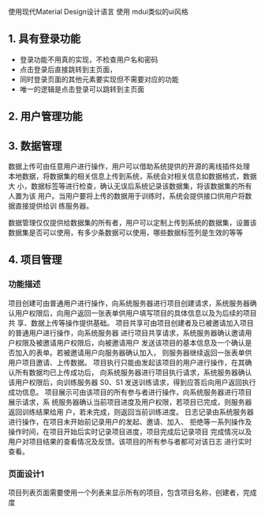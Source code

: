 
使用现代Material Design设计语言
使用 mdui类似的ui风格
## 1. 具有登录功能


- 登录功能不用真的实现，不检查用户名和密码
- 点击登录后直接跳转到主页面，
- 同时登录页面的其他元素要实现但不需要对应的功能
- 唯一的逻辑是点击登录可以跳转到主页面

## 2. 用户管理功能


## 3. 数据管理

数据上传可由任意用户进行操作，用户可以借助系统提供的开源的离线插件处理
本地数据，将数据集的相关信息上传到系统，系统会对相关信息如数据格式，数据大
小，数据标签等进行检查，确认无误后系统记录该数据集，将该数据集的所有人置为该
用户。当用户要将上传的数据用于训练时，系统会提供接口供用户将数据直接提供给训
练服务器。

数据管理仅仅提供给数据集的所有者，用户可以定制上传到系统的数据集，设置该
数据集是否可以使用，有多少条数据可以使用，哪些数据标签列是生效的等等

## 4. 项目管理

### 功能描述

项目创建可由普通用户进行操作，向系统服务器进行项目创建请求，系统服务器确
认用户权限后，向用户返回一张表单供用户填写项目的具体信息以及为后续的项目共
享、数据上传等操作提供基础。
项目共享可由项目创建者及已被邀请加入项目的普通用户进行操作，向系统服务器
进行项目共享请求，系统服务器确认邀请用户权限及被邀请用户权限后，向被邀请用户
发送该项目的基本信息及一个确认是否加入的表单。若被邀请用户向服务器确认加入，
则服务器继续返回一张表单供用户项目邀请、上传数据。
项目执行只能由发起该项目的用户进行操作，在其确认所有数据均已上传成功后，
向系统服务器进行项目执行请求，系统服务器确认该用户权限后，向训练服务器 S0、S1
发送训练请求，得到应答后向用户返回执行成功信息。
项目展示可由该项目的所有参与者进行操作，向系统服务器进行项目展示请求，系
统服务器确认当前项目进度及用户权限，若项目已完成，则服务器返回训练结果给用
户，若未完成，则返回当前训练进度。
日志记录由系统服务器进行操作，在项目未开始前记录用户的发起、邀请、加入、
拒绝等一系列操作及操作时间，在项目开始后实时记录项目进度，项目完成后记录项目
完成情况以及用户对项目结果的查看情况及反馈。该项目的所有参与者都可对该日志
进行实时查看。

### 页面设计1

项目列表页面需要使用一个列表来显示所有的项目，包含项目名称，创建者，完成度
